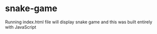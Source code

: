 # snake-game
Running index.html file will display snake game and this was built entirely with JavaScript
